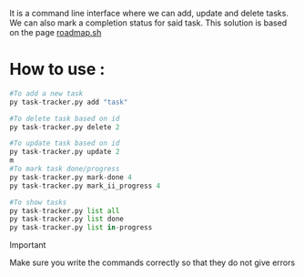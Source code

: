It is a command line interface where we can add, update and delete tasks. We can also mark a completion status for said task. This solution is based on the page [roadmap.sh](https://roadmap.sh/projects/task-tracker)

# How to use :
```python
#To add a new task
py task-tracker.py add "task"

#To delete task based on id
py task-tracker.py delete 2

#To update task based on id
py task-tracker.py update 2
m
#To mark task done/progress
py task-tracker.py mark-done 4
py task-tracker.py mark_ii_progress 4

#To show tasks
py task-tracker.py list all
py task-tracker.py list done
py task-tracker.py list in-progress
```
> [!IMPORTANT]
> Make sure you write the commands correctly so that they do not give errors
